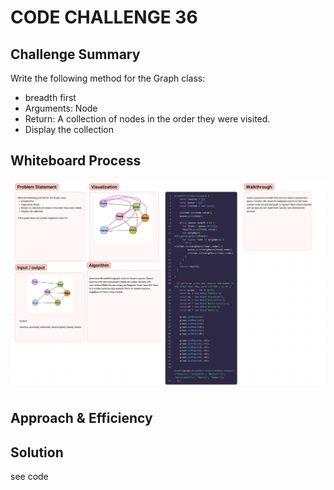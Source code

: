 # CODE CHALLENGE 36

## Challenge Summary

Write the following method for the Graph class:

- breadth first
- Arguments: Node
- Return: A collection of nodes in the order they were visited.
- Display the collection

## Whiteboard Process

![Whiteboard](../Images/cc36.png)

## Approach & Efficiency

## Solution

see code
